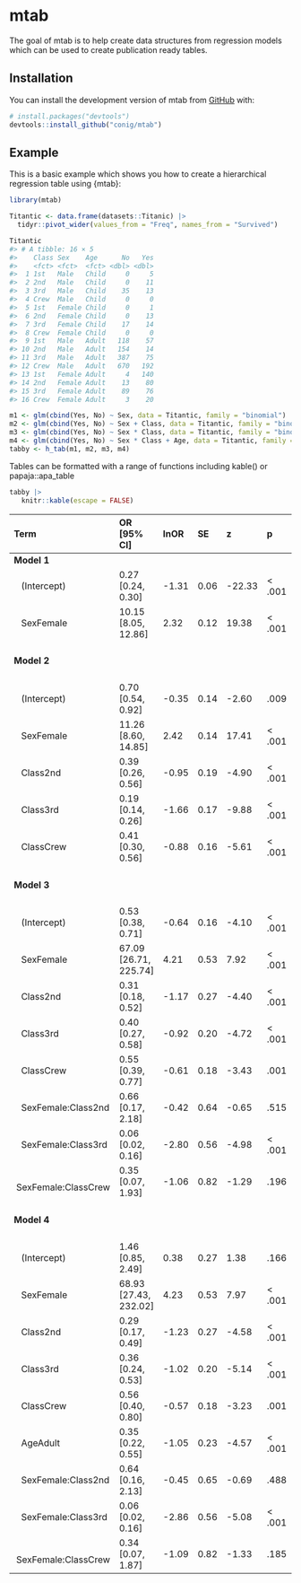 
<!-- README.md is generated from README.Rmd. Please edit that file -->

# mtab

<!-- badges: start -->
<!-- badges: end -->

The goal of mtab is to help create data structures from regression
models which can be used to create publication ready tables.

## Installation

You can install the development version of mtab from
[GitHub](https://github.com/) with:

``` r
# install.packages("devtools")
devtools::install_github("conig/mtab")
```

## Example

This is a basic example which shows you how to create a hierarchical
regression table using {mtab}:

``` r
library(mtab)

Titantic <- data.frame(datasets::Titanic) |> 
  tidyr::pivot_wider(values_from = "Freq", names_from = "Survived")

Titantic
#> # A tibble: 16 × 5
#>    Class Sex    Age      No   Yes
#>    <fct> <fct>  <fct> <dbl> <dbl>
#>  1 1st   Male   Child     0     5
#>  2 2nd   Male   Child     0    11
#>  3 3rd   Male   Child    35    13
#>  4 Crew  Male   Child     0     0
#>  5 1st   Female Child     0     1
#>  6 2nd   Female Child     0    13
#>  7 3rd   Female Child    17    14
#>  8 Crew  Female Child     0     0
#>  9 1st   Male   Adult   118    57
#> 10 2nd   Male   Adult   154    14
#> 11 3rd   Male   Adult   387    75
#> 12 Crew  Male   Adult   670   192
#> 13 1st   Female Adult     4   140
#> 14 2nd   Female Adult    13    80
#> 15 3rd   Female Adult    89    76
#> 16 Crew  Female Adult     3    20

m1 <- glm(cbind(Yes, No) ~ Sex, data = Titantic, family = "binomial")
m2 <- glm(cbind(Yes, No) ~ Sex + Class, data = Titantic, family = "binomial")
m3 <- glm(cbind(Yes, No) ~ Sex * Class, data = Titantic, family = "binomial")
m4 <- glm(cbind(Yes, No) ~ Sex * Class + Age, data = Titantic, family = "binomial")
tabby <- h_tab(m1, m2, m3, m4)
```

Tables can be formatted with a range of functions including kable() or
papaja::apa_table

``` r
tabby |> 
   knitr::kable(escape = FALSE)
```

| Term                   | OR \[95% CI\]           | lnOR  | SE   | z      | p       | Likelihood Ratio Test               |
|:-----------------------|:------------------------|:------|:-----|:-------|:--------|:------------------------------------|
| **Model 1**            |                         |       |      |        |         |                                     |
|    (Intercept)         | 0.27 \[0.24, 0.30\]     | -1.31 | 0.06 | -22.33 | \< .001 |                                     |
|    SexFemale           | 10.15 \[8.05, 12.86\]   | 2.32  | 0.12 | 19.38  | \< .001 |                                     |
| **Model 2**            |                         |       |      |        |         | $\chi^2$(3) = 106.08, $p$ = \< .001 |
|    (Intercept)         | 0.70 \[0.54, 0.92\]     | -0.35 | 0.14 | -2.60  | .009    |                                     |
|    SexFemale           | 11.26 \[8.60, 14.85\]   | 2.42  | 0.14 | 17.41  | \< .001 |                                     |
|    Class2nd            | 0.39 \[0.26, 0.56\]     | -0.95 | 0.19 | -4.90  | \< .001 |                                     |
|    Class3rd            | 0.19 \[0.14, 0.26\]     | -1.66 | 0.17 | -9.88  | \< .001 |                                     |
|    ClassCrew           | 0.41 \[0.30, 0.56\]     | -0.88 | 0.16 | -5.61  | \< .001 |                                     |
| **Model 3**            |                         |       |      |        |         | $\chi^2$(3) = 65.18, $p$ = \< .001  |
|    (Intercept)         | 0.53 \[0.38, 0.71\]     | -0.64 | 0.16 | -4.10  | \< .001 |                                     |
|    SexFemale           | 67.09 \[26.71, 225.74\] | 4.21  | 0.53 | 7.92   | \< .001 |                                     |
|    Class2nd            | 0.31 \[0.18, 0.52\]     | -1.17 | 0.27 | -4.40  | \< .001 |                                     |
|    Class3rd            | 0.40 \[0.27, 0.58\]     | -0.92 | 0.20 | -4.72  | \< .001 |                                     |
|    ClassCrew           | 0.55 \[0.39, 0.77\]     | -0.61 | 0.18 | -3.43  | .001    |                                     |
|    SexFemale:Class2nd  | 0.66 \[0.17, 2.18\]     | -0.42 | 0.64 | -0.65  | .515    |                                     |
|    SexFemale:Class3rd  | 0.06 \[0.02, 0.16\]     | -2.80 | 0.56 | -4.98  | \< .001 |                                     |
|    SexFemale:ClassCrew | 0.35 \[0.07, 1.93\]     | -1.06 | 0.82 | -1.29  | .196    |                                     |
| **Model 4**            |                         |       |      |        |         | $\chi^2$(1) = 20.34, $p$ = \< .001  |
|    (Intercept)         | 1.46 \[0.85, 2.49\]     | 0.38  | 0.27 | 1.38   | .166    |                                     |
|    SexFemale           | 68.93 \[27.43, 232.02\] | 4.23  | 0.53 | 7.97   | \< .001 |                                     |
|    Class2nd            | 0.29 \[0.17, 0.49\]     | -1.23 | 0.27 | -4.58  | \< .001 |                                     |
|    Class3rd            | 0.36 \[0.24, 0.53\]     | -1.02 | 0.20 | -5.14  | \< .001 |                                     |
|    ClassCrew           | 0.56 \[0.40, 0.80\]     | -0.57 | 0.18 | -3.23  | .001    |                                     |
|    AgeAdult            | 0.35 \[0.22, 0.55\]     | -1.05 | 0.23 | -4.57  | \< .001 |                                     |
|    SexFemale:Class2nd  | 0.64 \[0.16, 2.13\]     | -0.45 | 0.65 | -0.69  | .488    |                                     |
|    SexFemale:Class3rd  | 0.06 \[0.02, 0.16\]     | -2.86 | 0.56 | -5.08  | \< .001 |                                     |
|    SexFemale:ClassCrew | 0.34 \[0.07, 1.87\]     | -1.09 | 0.82 | -1.33  | .185    |                                     |
